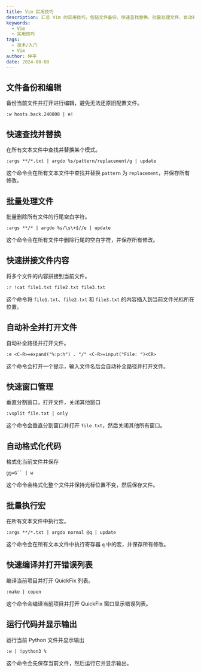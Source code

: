 ```yaml
---
title: Vim 实用技巧
description: 汇总 Vim 的实用技巧，包括文件备份、快速查找替换、批量处理文件、自动补全和窗口管理等。
keywords:
  - Vim
  - 实用技巧
tags:
  - 技术/入门
  - Vim
author: 仲平
date: 2024-08-08
---
```


## 文件备份和编辑

备份当前文件并打开进行编辑，避免无法还原旧配置文件。

```
:w hosts.back.240808 | e!
```

## 快速查找并替换

在所有文本文件中查找并替换某个模式。

```
:args **/*.txt | argdo %s/pattern/replacement/g | update
```

这个命令会在所有文本文件中查找并替换 `pattern` 为 `replacement`，并保存所有修改。

## 批量处理文件

批量删除所有文件的行尾空白字符。

```
:args **/* | argdo %s/\s\+$//e | update
```

这个命令会在所有文件中删除行尾的空白字符，并保存所有修改。

## 快速拼接文件内容

将多个文件的内容拼接到当前文件。

```
:r !cat file1.txt file2.txt file3.txt
```

这个命令将 `file1.txt`、`file2.txt` 和 `file3.txt` 的内容插入到当前文件光标所在位置。

## 自动补全并打开文件

自动补全路径并打开文件。

```
:e <C-R>=expand("%:p:h") . "/" <C-R>=input("File: ")<CR>
```

这个命令会打开一个提示，输入文件名后会自动补全路径并打开文件。

## 快速窗口管理

垂直分割窗口，打开文件，关闭其他窗口

```
:vsplit file.txt | only
```

这个命令会垂直分割窗口并打开 `file.txt`，然后关闭其他所有窗口。

## 自动格式化代码

格式化当前文件并保存

```
gg=G`` | w
```

这个命令会格式化整个文件并保持光标位置不变，然后保存文件。

## 批量执行宏

在所有文本文件中执行宏。

```
:args **/*.txt | argdo normal @q | update
```

这个命令会在所有文本文件中执行寄存器 `q` 中的宏，并保存所有修改。

## 快速编译并打开错误列表

编译当前项目并打开 QuickFix 列表。

```
:make | copen
```

这个命令会编译当前项目并打开 QuickFix 窗口显示错误列表。

## 运行代码并显示输出

运行当前 Python 文件并显示输出

```
:w | !python3 %
```

这个命令会先保存当前文件，然后运行它并显示输出。
